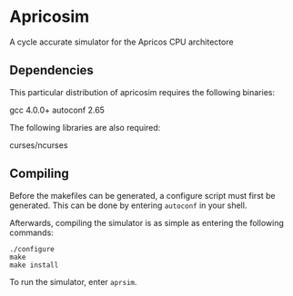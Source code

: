 Apricosim
=========

A cycle accurate simulator for the Apricos CPU architectore



Dependencies
------------

This particular distribution of apricosim requires the following binaries:

gcc 4.0.0+
autoconf 2.65


The following libraries are also required:

curses/ncurses


Compiling
---------

Before the makefiles can be generated, a configure script must first be generated.
This can be done by entering `autoconf` in your shell.

Afterwards, compiling the simulator is as simple as entering the following commands:
```no-highlight
./configure
make
make install
```

To run the simulator, enter `aprsim`.
